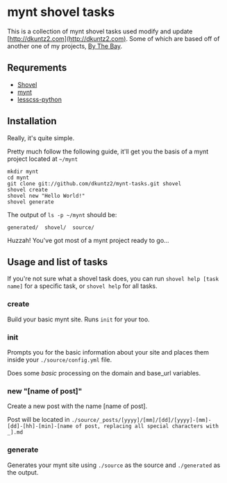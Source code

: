 # mynt shovel tasks

This is a collection of mynt shovel tasks used modify and update [http://dkuntz2.com](http://dkuntz2.com). Some of which are based off of another one of my projects, [By The Bay](https://github.com/dkuntz2/bythebay).

## Requrements

- [Shovel](https://github.com/seomoz/shovel)
- [mynt](https://github.com/Anomareh/mynt)
- [lesscss-python](https://github.com/metalshark/lesscss-python)

## Installation

Really, it's quite simple. 

Pretty much follow the following guide, it'll get you the basis of a mynt project located at `~/mynt`

	mkdir mynt
	cd mynt
	git clone git://github.com/dkuntz2/mynt-tasks.git shovel
	shovel create
	shovel new "Hello World!"
	shovel generate

The output of `ls -p ~/mynt` should be:

	generated/  shovel/  source/

Huzzah! You've got most of a mynt project ready to go...

## Usage and list of tasks

If you're not sure what a shovel task does, you can run `shovel help [task name]` for a specific task, or `shovel help` for all tasks.

### create

Build your basic mynt site. Runs `init` for your too.

### init

Prompts you for the basic information about your site and places them inside your `./source/config.yml` file.

Does some *basic* processing on the domain and base_url variables.

### new "[name of post]"

Create a new post with the name [name of post].

Post will be located in `./source/_posts/[yyyy]/[mm]/[dd]/[yyyy]-[mm]-[dd]-[hh]-[min]-[name of post, replacing all special characters with _].md`

### generate

Generates your mynt site using `./source` as the source and `./generated` as the output.